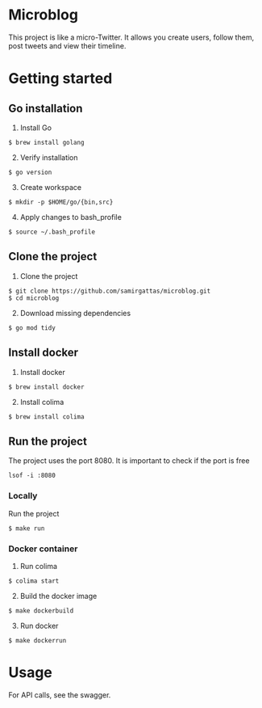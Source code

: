 # Microblog

This project is like a micro-Twitter. It allows you create users, follow them, post tweets and view their timeline.

# Getting started

## Go installation

1. Install Go
```
$ brew install golang
```

2. Verify installation
```
$ go version
```

3. Create workspace
```
$ mkdir -p $HOME/go/{bin,src}
```

4. Apply changes to bash_profile
```
$ source ~/.bash_profile
```

## Clone the project

1. Clone the project
```
$ git clone https://github.com/samirgattas/microblog.git
$ cd microblog
```

2. Download missing dependencies
```
$ go mod tidy
```

## Install docker

1. Install docker
```
$ brew install docker
```

2. Install colima
```
$ brew install colima
```

## Run the project

The project uses the port 8080. It is important to check if the port is free
```
lsof -i :8080
```

### Locally

Run the project
```
$ make run
```

### Docker container

1. Run colima
```
$ colima start
```

2. Build the docker image
```
$ make dockerbuild
```

3. Run docker
```
$ make dockerrun
```

# Usage


For API calls, see the swagger.